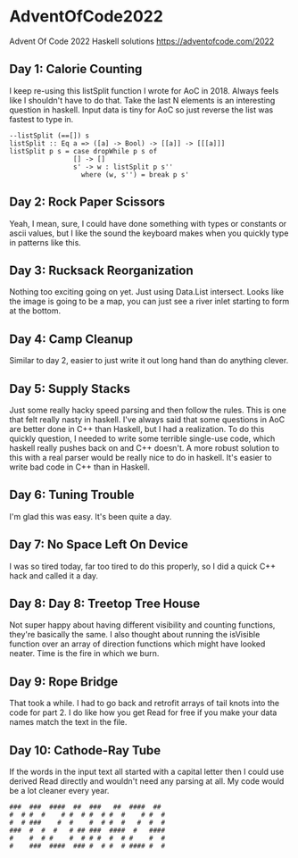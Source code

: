 # AdventOfCode2022
Advent Of Code 2022 Haskell solutions
https://adventofcode.com/2022


## Day 1: Calorie Counting
I keep re-using this listSplit function I wrote for AoC in 2018. Always feels like I shouldn't have to do that.
Take the last N elements is an interesting question in haskell. Input data is tiny for AoC so just reverse the list was fastest to type in.
```
--listSplit (==[]) s
listSplit :: Eq a => ([a] -> Bool) -> [[a]] -> [[[a]]]
listSplit p s = case dropWhile p s of
                [] -> []
                s' -> w : listSplit p s''
                  where (w, s'') = break p s'
```

## Day 2: Rock Paper Scissors
Yeah, I mean, sure, I could have done something with types or constants or ascii values, but I like the sound the keyboard makes when you quickly type in patterns like this.

## Day 3: Rucksack Reorganization
Nothing too exciting going on yet. Just using Data.List intersect. Looks like the image is going to be a map, you can just see a river inlet starting to form at the bottom.

## Day 4: Camp Cleanup
Similar to day 2, easier to just write it out long hand than do anything clever.

## Day 5: Supply Stacks
Just some really hacky speed parsing and then follow the rules. This is one that felt really nasty in haskell. I've always said that some questions in AoC are better done in C++ than Haskell, but I had a realization. To do this quickly question, I needed to write some terrible single-use code, which haskell really pushes back on and C++ doesn't. A more robust solution to this with a real parser would be really nice to do in haskell. It's easier to write bad code in C++ than in Haskell.

## Day 6: Tuning Trouble
I'm glad this was easy. It's been quite a day.

## Day 7: No Space Left On Device
I was so tired today, far too tired to do this properly, so I did a quick C++ hack and called it a day.

## Day 8: Day 8: Treetop Tree House
Not super happy about having different visibility and counting functions, they're basically the same. I also thought about running the isVisible function over an array of direction functions which might have looked neater. Time is the fire in which we burn.

## Day 9: Rope Bridge
That took a while. I had to go back and retrofit arrays of tail knots into the code for part 2. I do like how you get Read for free if you make your data names match the text in the file.

## Day 10: Cathode-Ray Tube
If the words in the input text all started with a capital letter then I could use derived Read directly and wouldn't need any parsing at all. My code would be a lot cleaner every year.
```
###  ###  ####  ##  ###   ##  ####  ##  
#  # #  #    # #  # #  # #  #    # #  # 
#  # ###    #  #    #  # #  #   #  #  # 
###  #  #  #   # ## ###  ####  #   #### 
#    #  # #    #  # # #  #  # #    #  # 
#    ###  ####  ### #  # #  # #### #  # 
```

